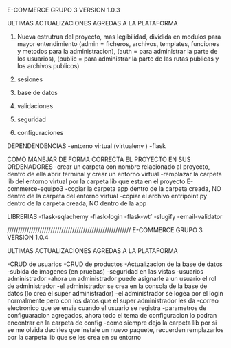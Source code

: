 E-COMMERCE GRUPO 3 VERSION 1.0.3

ULTIMAS ACTUALIZACIONES AGREDAS A LA PLATAFORMA

1. Nueva estrutrua del proyecto, mas legibilidad, dividida en modulos para mayor entendimiento (admin = ficheros, archivos, templates, funciones y metodos para la administracion), (auth = para administrar la parte de los usuarios), (public = para administrar la parte de las rutas publicas y los archivos publicos)

2. sesiones 

3. base de datos

4. validaciones

5. seguridad

6. configuraciones

DEPENDENDENCIAS
-entorno virtual (virtualenv )
-flask

COMO MANEJAR DE FORMA CORRECTA EL PROYECTO EN SUS ORDENADORES
-crear un carpeta con nombre relacionado al proyecto, dentro de ella abrir terminal y crear un entorno virtual
-remplazar la carpeta lib del entorno virtual por la carpeta lib que esta en el proyecto E-commerce-equipo3
-copiar la carpeta app dentro de la carpeta creada, NO dentro de la carpeta del entorno virtual
-copiar el archivo entripoint.py dentro de la carpeta creada, NO dentro de la app


LIBRERIAS
-flask-sqlachemy
-flask-login
-flask-wtf
-slugify
-email-validator



/////////////////////////////////////////////////////////
E-COMMERCE GRUPO 3 VERSION 1.0.4

ULTIMAS ACTUALIZACIONES AGREDAS A LA PLATAFORMA

-CRUD de usuarios
-CRUD de productos
-Actualizacion de la base de datos
-subida de imagenes (en pruebas)
-seguridad en las vistas
-usuarios administrador
-ahora un administrador puede asignarle a un usuario el rol de administrador
-el administrador se crea en la consola de la base de datos (lo crea el super administrador)
-el administrador se logea por el login normalmente pero con los datos que el super administrador les da
-correo electronico que se envia cuando el usuario se registra
-parametros de configuaracion agregados, ahora todo el tema de configuracion lo podran encontrar en la carpeta de config
-como siempre dejo la carpeta lib por si se me olvida decirles que instale un nuevo paquete, recuerden remplazarlos por la carpeta lib que se les crea en su entorno